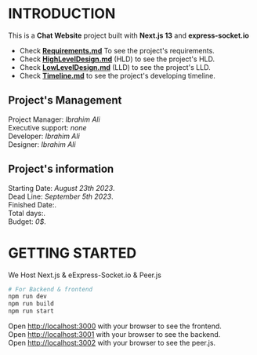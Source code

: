 # INTRODUCTION
This is a **Chat Website** project built with **Next.js 13** and **express-socket.io**  
- Check **[Requirements.md](./documentation/Requirements.md)** To see the project's requirements.  
- Check **[HighLevelDesign.md](./documentation/High-Level-Design.md)** (HLD) to see the project's HLD.  
- Check **[LowLevelDesign.md](LowLevelDesign.md)** (LLD) to see the project's LLD.  
- Check **[Timeline.md](Timeline.md)** to see the project's developing timeline.  


## Project's Management
Project Manager: *Ibrahim Ali*  
Executive support: *none*   
Developer: *Ibrahim Ali*   
Designer: *Ibrahim Ali*

## Project's information
Starting Date: *August 23th 2023*.  
Dead Line: *September 5th 2023*.  
Finished Date:.  
Total days:.  
Budget: *0$*.


# GETTING STARTED

We Host Next.js & eExpress-Socket.io & Peer.js
```bash 
# For Backend & frontend
npm run dev
npm run build
npm run start
```

Open [http://localhost:3000](http://localhost:3000) with your browser to see the frontend.  
Open [http://localhost:3001](http://localhost:3001) with your browser to see the backend.  
Open [http://localhost:3002](http://localhost:3002) with your browser to see the peer.js.

